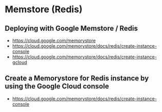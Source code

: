 
# Memstore (Redis)

## Deploying with Google Memstore / Redis

* https://cloud.google.com/memorystore
* https://cloud.google.com/memorystore/docs/redis/create-instance-console
* https://cloud.google.com/memorystore/docs/redis/create-instance-gcloud


## Create a Memorystore for Redis instance by using the Google Cloud console

* https://cloud.google.com/memorystore/docs/redis/create-instance-console

